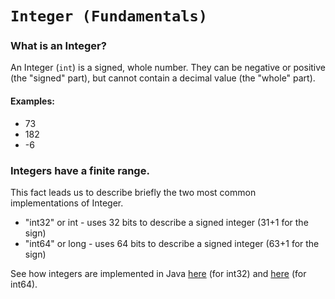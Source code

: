 # `Integer (Fundamentals)`
### What is an Integer?
An Integer (`int`) is a signed, whole number.
They can be negative or positive (the "signed" part), but cannot contain a decimal value (the "whole" part).

#### Examples:
* 73
* 182
* -6

### Integers have a finite range.
This fact leads us to describe briefly the two most common implementations of Integer.
* "int32" or int - uses 32 bits to describe a signed integer (31+1 for the sign)
* "int64" or long - uses 64 bits to describe a signed integer (63+1 for the sign)

See how integers are implemented in Java [here](../implementation/INT.md) (for int32) and [here](../implementation/LONG.md) (for int64).
